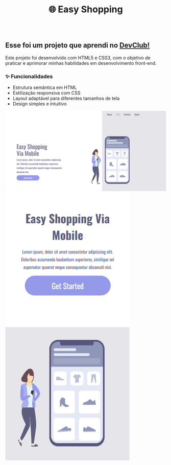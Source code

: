 <h1 align=center>🌐 Easy Shopping</h1>
<br>
<br>
<h2>Esse foi um projeto que aprendi no <a href="https://aulas.devclub.com.br/m/courses">DevClub!</a> </h2>
<p>Este projeto foi desenvolvido com HTML5 e CSS3, com o objetivo de praticar e aprimorar minhas habilidades em desenvolvimento front-end.</p>

<h3> ✨ Funcionalidades </h3> 

- Estrutura semântica em HTML  
- Estilização responsiva com CSS  
- Layout adaptável para diferentes tamanhos de tela  
- Design simples e intuitivo  
<img src="https://github.com/niccolaspeixoto/Projeto-Responsivo-Easy-Shopping-Via-Mobile/blob/master/tela%20pc.png?raw=true" />
<img src="https://github.com/niccolaspeixoto/Projeto-Responsivo-Easy-Shopping-Via-Mobile/blob/master/tela%20mobile.png" />
  



